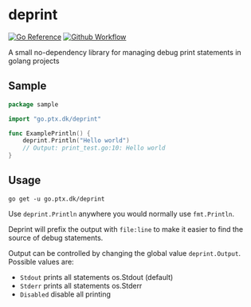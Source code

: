 # deprint

[![Go Reference](https://pkg.go.dev/badge/go.ptx.dk/deprint.svg)](https://pkg.go.dev/go.ptx.dk/deprint)
[![Github Workflow](https://github.com/ptxmac/deprint/actions/workflows/go.yml/badge.svg)](https://github.com/ptxmac/deprint/actions/workflows/go.yml)

A small no-dependency library for managing debug print statements in golang projects

## Sample

```go
package sample

import "go.ptx.dk/deprint"

func ExamplePrintln() {
	deprint.Println("Hello world")
	// Output: print_test.go:10: Hello world
}

```

## Usage

`go get -u go.ptx.dk/deprint`

Use `deprint.Println` anywhere you would normally use `fmt.Println`.

Deprint will prefix the output with `file:line` to make it easier to find the source of debug statements.

Output can be controlled by changing the global value `deprint.Output`. Possible values are:

- `Stdout` prints all statements os.Stdout (default)
- `Stderr` prints all statements os.Stderr
- `Disabled` disable all printing
